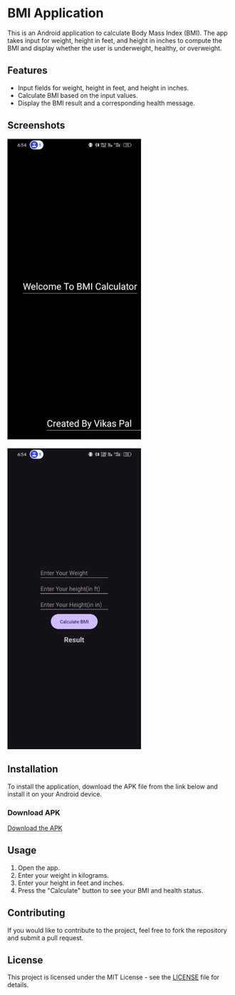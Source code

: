 # BMI Application

This is an Android application to calculate Body Mass Index (BMI). The app takes input for weight, height in feet, and height in inches to compute the BMI and display whether the user is underweight, healthy, or overweight.

## Features

- Input fields for weight, height in feet, and height in inches.
- Calculate BMI based on the input values.
- Display the BMI result and a corresponding health message.

## Screenshots

<img src="screenshots/screenshot1.jpg" alt="Screenshot 1" width="300"/><br><br>
<img src="screenshots/screenshot2.jpg" alt="Screenshot 2" width="300"/>

## Installation

To install the application, download the APK file from the link below and install it on your Android device.

### Download APK

[Download the APK](https://github.com/vikas83pal/BMI_APPLICATION/blob/master/apk/app-debug.apk)

## Usage

1. Open the app.
2. Enter your weight in kilograms.
3. Enter your height in feet and inches.
4. Press the "Calculate" button to see your BMI and health status.

## Contributing

If you would like to contribute to the project, feel free to fork the repository and submit a pull request.

## License

This project is licensed under the MIT License - see the [LICENSE](LICENSE) file for details.
